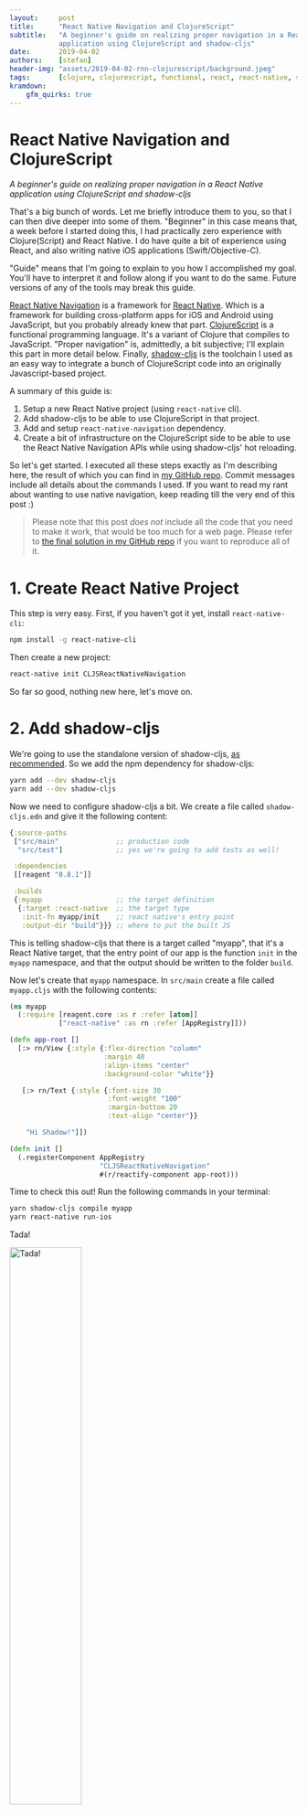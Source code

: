 ```yaml
---
layout:     post
title:      "React Native Navigation and ClojureScript"
subtitle:   "A beginner's guide on realizing proper navigation in a React Native
            application using ClojureScript and shadow-cljs"
date:       2019-04-02
authors:    [stefan]
header-img: "assets/2019-04-02-rnn-clojurescript/background.jpeg"
tags:       [clojure, clojurescript, functional, react, react-native, shadow-cljs]
kramdown:
    gfm_quirks: true
---
```


# React Native Navigation and ClojureScript

*A beginner's guide on realizing proper navigation in a React Native application
using ClojureScript and shadow-cljs*

That's a big bunch of words. Let me briefly introduce them to you, so that I can
then dive deeper into some of them. "Beginner" in this case means that, a week
before I started doing this, I had practically zero experience with
Clojure(Script) and React Native. I do have quite a bit of experience using
React, and also writing native iOS applications (Swift/Objective-C).

"Guide" means that I'm going to explain to you how I accomplished my goal.
You'll have to interpret it and follow along if you want to do the same. Future
versions of any of the tools may break this guide.

[React Native Navigation][wix-rnn] is a framework for [React Native][rn]. Which is a
framework for building cross-platform apps for iOS and Android using JavaScript,
but you probably already knew that part. [ClojureScript][cljs] is a functional
programming language. It's a variant of Clojure that compiles to JavaScript.
"Proper navigation" is, admittedly, a bit subjective; I'll explain this part in
more detail below. Finally, [shadow-cljs][shadow-cljs] is the toolchain I used
 as an easy way to integrate a bunch of ClojureScript code into an originally
Javascript-based project.

A summary of this guide is:

1. Setup a new React Native project (using `react-native` cli).
2. Add shadow-cljs to be able to use ClojureScript in that project.
3. Add and setup `react-native-navigation` dependency.
4. Create a bit of infrastructure on the ClojureScript side to be able to use
   the React Native Navigation APIs while using shadow-cljs' hot reloading.

So let's get started. I executed all these steps exactly as I'm describing here,
the result of which you can find in [my GitHub repo][github]. Commit messages
include all details about the commands I used. If you want to read my
rant about wanting to use native navigation, keep reading till the very end of
this post :)

> Please note that this post _does not_ include all the code that you need
> to make it work, that would be too much for a web page. Please refer to
> [the final solution in my GitHub repo][github] if you want to reproduce all of it.

# 1. Create React Native Project

This step is very easy. First, if you haven't got it yet, install
`react-native-cli`:

``` bash
npm install -g react-native-cli
```

Then create a new project:

``` bash
react-native init CLJSReactNativeNavigation
```

So far so good, nothing new here, let's move on.

# 2. Add shadow-cljs

We're going to use the standalone version of shadow-cljs,
[as recommended][build-tool]. So we add the npm dependency for shadow-cljs:

``` bash
yarn add --dev shadow-cljs
yarn add --dev shadow-cljs
```

Now we need to configure shadow-cljs a bit. We create a file called
`shadow-cljs.edn` and give it the following content:

``` clojure
{:source-paths
 ["src/main"              ;; production code
  "src/test"]             ;; yes we're going to add tests as well!

 :dependencies
 [[reagent "0.8.1"]]

 :builds
 {:myapp                  ;; the target definition
  {:target :react-native  ;; the target type
   :init-fn myapp/init    ;; react native's entry point
   :output-dir "build"}}} ;; where to put the built JS
```

This is telling shadow-cljs that there is a target called "myapp", that
it's a React Native target, that the entry point of our app is the function
`init` in the `myapp` namespace, and that the output should be written to the
folder `build`.

Now let's create that `myapp` namespace. In `src/main` create a file called
`myapp.cljs` with the following contents:

``` clojure
(ns myapp
  (:require [reagent.core :as r :refer [atom]]
            ["react-native" :as rn :refer [AppRegistry]]))

(defn app-root []
  [:> rn/View {:style {:flex-direction "column"
                       :margin 40
                       :align-items "center"
                       :background-color "white"}}

   [:> rn/Text {:style {:font-size 30
                        :font-weight "100"
                        :margin-bottom 20
                        :text-align "center"}}

    "Hi Shadow!"]])

(defn init []
  (.registerComponent AppRegistry
                      "CLJSReactNativeNavigation"
                      #(r/reactify-component app-root)))
```

Time to check this out! Run the following commands in your terminal:

``` bash
yarn shadow-cljs compile myapp
yarn react-native run-ios
```

Tada!

<img src="{{ site.baseurl }}/assets/2019-04-02-rnn-clojurescript/Hi%20Shadow%21.png" height="50%" width="50%"  alt="Tada!" style="margin: 0 auto;" />

## Hot Reloading

When using shadow-cljs, you also get its variant of hot reloading. You don't
need to use the developer menu to enable it, but you do need to add a bit of
code to make it work: (a) you need to had a function that performs the reload,
and (b) you need to enable hot reloading in the config.

### Add reload function

Let me just give you the code of `myapp.cljs` and then explain what's going on.

``` clojure
(ns myapp
  (:require [reagent.core :as r :refer [atom]]
            ["react-native" :as rn :refer [AppRegistry]]))

(defonce component-to-update (atom nil))

(defn content []
  [:> rn/Text {:style {:font-size 30
                       :font-weight "100"
                       :margin-bottom 20
                       :text-align "center"}}
   "Hi Shadow!"])

(defn app-root []
  [:> rn/View {:style {:flex-direction "column"
                       :margin 40
                       :align-items "center"
                       :background-color "white"}}
   [content]])

(def updatable-app-root
  (with-meta app-root
    {:component-did-mount
     (fn [] (this-as ^js this
                     (reset! component-to-update this)))}))

(defn reload {:dev/after-load true} []
  (.forceUpdate ^js @component-to-update))

(defn init []
  (.registerComponent AppRegistry
                      "CLJSReactNativeNavigation"
                      #(r/reactify-component updatable-app-root)))
```

This is what it does:

* The text content ("Hi Shadow!") is extracted into a separate component
  (`content`), because the call [`forceUpdate`][forceUpdate] that we'll use
  updates everything _below_ the application root component, not the root
  component itself.
* The app-root component is annotated with a `component-did-mount` handler
  (`updatable-app-root`). This handler stores the actual JavaScript object
  that represents the root component into the atom `component-to-update`.
* A function `reload` is added, which takes the value of that atom and calls
  the method [`forceUpdate`][forceUpdate] on it.

One final step remains: enabling hot reloading in `shadow-cljs.edn`. It's new
content is:

``` clojure
{:source-paths
 ["src/main"                     ;; production code
  "src/test"]                    ;; yes we're going to add tests as well!

 :dependencies
 [[reagent "0.8.1"]]

 :builds
 {:myapp                         ;; the target definition
  {:target :react-native         ;; the target type
   :init-fn myapp/init           ;; react native's entry point
   :output-dir "build"           ;; where to put the built JS
   :devtools {:autoload true}}}} ;; enables hot-reloading
```

If you reload the app, changing the text in the `content` component should
cause the app to automatically update!

# 3. Add React Native Navigation

This bit is a somewhat tedious I'm afraid. You'll have to go through [the
instructions to setup React Native Navigation][rnn-installing]. Add the npm
dependency, update your Xcode project, update iOS source code, update Android
build files, and update Android source code. Tip for Android part: Please don't
blindly copy-paste. Some of the instructions refer are not up to date, some
parts are not really needed, etc. If you want you can have a look at
[how I did it][github].

Obviously you'll skip the last step of the instructions, namely the part where
the JavaScript code is updated to use React Native Navigation. We'll address
that in ClojureScript next.

# 4. Integrate and Wrap

Ok, roll up your sleeves, because here comes the interesting part.

## Wrapper functionality

In JavaScript we would need to do something like this:

``` javascript
import { Navigation } from 'react-native-navigation'
Navigation.registerComponent('navigation.playground.WelcomeScreen', () => App)
Navigation.events().registerAppLaunchedListener(() => {
  Navigation.setRoot({
    root: {
      component: {
        name: 'navigation.playground.WelcomeScreen'
      }
    }
  })
})
```

Obviously in ClojureScript we need to do something similar. There's a problem
though: we need a handle to the actual JavaScript component in order to call
`forceUpdate` on it (for hot reloading). React Native Navigation has made the
design choice that it creates new root components for screens that you push
on the navigation stack. So also for those components we need a handle and
call `forceUpdate`. We accomplish this by not registering the component itself
with `Navigation`, but a wrapper of that component.

This causes another problem though. React Native Navigation gives components
that you register a `componentId`. It uses this for its internal registration
so that it can make navigation work. For example, when you push a new screen
onto the navigation stack, it uses the `componentId` to find the screen from
which you are pushing. The problem is that we registered the _wrapper_, but
we're navigating from the _wrapped component_. Which does not have a
`componentId`, because we never registered it with `Navigation`. Solution:
make the wrapper in such a way that it passes its `componentId` on to the
wrapped component.

But there is more! React Native Navigation defines some additional life cycle
methods, such as `navigationButtonPressed`. And for that to work, you need
to call [`Navigation.bindComponent`][navBtnPressed]. So our wrapper also calls
`bindComponent` and forwards `navigationButtonPressed`. Forwarding other
life cycle methods is left as an exercise for the reader.

Here's the main code for the wrapper:

``` clojure
;; current namespace is `env`

(defonce id-seq-ref (atom 0))
(defonce mounted-ref (atom {}))
(defonce screens-ref (atom {}))

(defn register [key]
  (let [get-props
        (fn [this]
          {::key key
           ::id (-> this .-state .-id)
           :component-id (-> this .-props .-componentId)})

        wrapper
        (crc #js                    ;; crc is create-react-class
              {:displayName
               (str key "Wrapper")

               :getInitialState
               (let [id (swap! id-seq-ref inc)]
                 (fn [] #js {:key key
                             :id id}))

               :componentDidMount
               (fn []
                 (this-as
                  ^js this

                  (bind-component this)
                  (swap! mounted-ref
                         assoc-in [key (-> this .-state .-id)] this)))

               :componentWillUnmount
               (fn []
                 (this-as
                  ^js this

                  (swap! mounted-ref update key dissoc (-> this .-state .-id))))


               ;; FIXME: forward other lifecycles the same way
               :navigationButtonPressed
               (fn []
                 (this-as
                  ^js this

                  (let [{:keys [navigation-button-pressed]}
                        (get @screens-ref key)

                        props
                        (get-props this)]

                    (js/console.log "navigationButtonPressed"
                                    key
                                    (boolean navigation-button-pressed)
                                    (pr-str props))
                    (when navigation-button-pressed
                      (navigation-button-pressed props)))))

               :componentDidAppear
               (fn []
                 (this-as
                  ^js this

                  (js/console.log "componentDidAppear" key)))

               :componentDidDisappear
               (fn []
                 (this-as
                  ^js this

                  (js/console.log "componentDidDisappear" key)))

               :render
               (fn []
                 (this-as
                  ^js this

                  (let [{:keys [render]}
                        (get @screens-ref key)

                        props
                        (get-props this)]

                    (js/console.log "render" key (pr-str props))
                    (-> (render props)
                        (r/as-element)))))})]

    (register-component key (fn [] wrapper))))
```

This stores the mounted components in `mounted-ref`, which we can then use
for the hot reloading:

``` clojure
(defn reload {:dev/after-load true} []
  (doseq [[key instances] @mounted-ref
          [id inst] instances]
    (js/console.log "forceUpdate" key id)
    (.forceUpdate ^js inst)))
```

The `register` method uses an atom `screens-ref` to forward life cycle methods,
so we need to provide a function for screens to add themselves:

``` clojure
(defn add-screen [key screen-def]
  (swap! screens-ref assoc key screen-def))
```

## Using it

Initially, in `myapp/init` we called React Native's `registerComponent`. Now
we call our `env/register` instead. We could just call `(env/register "App")`,
but we want to pass some options for the navigation bar.

Furthermore we need to call the `Navigation.events().registerAppLaunchedListener`
JavaScript function to set the navigation root for our app.

The `init` function is now:

``` clojure
(defn init []
  (env/register "App"
                {:topBar {:visible "true"
                          :title {:text "My App"}
                          :rightButtons [{:id "add" :systemItem "add"}]}})

  (-> (rnn/Navigation.events)
      (.registerAppLaunchedListener
       (fn []
         (->> {:root
               {:stack
                {:children [{:component {:name "App"}}]}}}
              (clj->js)
              (rnn/Navigation.setRoot))))))
```

# Credits

That's it! Done! Just four simple, easy, almost trivial steps! Well maybe not
so trivial. I guess a ClojureScript beginner couldn't have come up with this.
Well, in fact I _am_ a ClojureScript beginner and I _did not_ come up with this
solution myself. All the credits go to [Thomas Heller][thheller], the author of
[shadow-cljs][shadow-cljs]. He has been amazing in his support by answering
all of my beginner-level questions, and then he ended up conjuring this
solution and committing it to my repository. He actually spent hours on this
I believe, and that level of support from a community is truly awesome
(and rare). He doesn't seem to be advertising it very much, but you can become
his [patreon][patreon].

# Why React Native Navigation

What's special about React Native Navigation is that it is implemented using the
real platform native components, specifically
[`UINavigationController`][uinavigationcontroller] on
iOS. I seem to be at odds with most of the rest of the world on this, but I
happen to think that it is very important to present the user with an
experience that is (as much as possible) identical to that of native apps. You
shouldn't be able to tell from the user experience whether the app was written
using native technology or cross platform technology. Not even when they update
their OS to a new major version. So if my app uses a navigation stack, it has to
be the native one. Maybe I'm more sensitive to this then others, but I get
really upset by apps that don't support the normal gesture for going back up the
navigation stack. I also get annoyed when the animation that is used while going
back is slightly non-standard. Using the native components is the only way to
accomplish that. Other components can come close, but not close enough for me.

### Versions

Like I said in the beginning, future versions of any of the tools may break
this guide. So it is only fair to mention which versions I was using for this:

| Tool                    | Version                    |
|-------------------------|----------------------------|
| node                    | 11.10.1                    |
| npm                     | 6.5.0-next.0               |
| react                   | 16.8.3                     |
| react-native            | 0.59.3                     |
| react-native-cli        | 2.0.1                      |
| react-native-navigation | 2.16.0                     |
| shadow-cljs             | 2.8.26                     |
| Xcode                   | 10.2                       |
| iOS SDK                 | 12.2                       |
| Android SDK             | API levels 26, 27, 28      |
|                         | Build tools 27.0.3, 28.0.3 |
|                         | System images: android-28  |



[wix-rnn]: https://wix.github.io/react-native-navigation
[rn]: https://facebook.github.io/react-native
[cljs]: https://clojurescript.org
[shadow-cljs]: http://shadow-cljs.org
[uinavigationcontroller]: https://developer.apple.com/documentation/uikit/uinavigationcontroller
[github]: https://github.com/svdo/CLJSReactNativeNavigation
[build-tool]: https://shadow-cljs.github.io/docs/UsersGuide.html#_build_tool_integration
[forceUpdate]: https://reactjs.org/docs/react-component.html#forceupdate
[rnn-installing]: https://wix.github.io/react-native-navigation/#/docs/Installing
[navBtnPressed]: https://wix.github.io/react-native-navigation/#/docs/events?id=navigationbuttonpressed-event
[thheller]: https://github.com/thheller
[patreon]: https://www.patreon.com/thheller